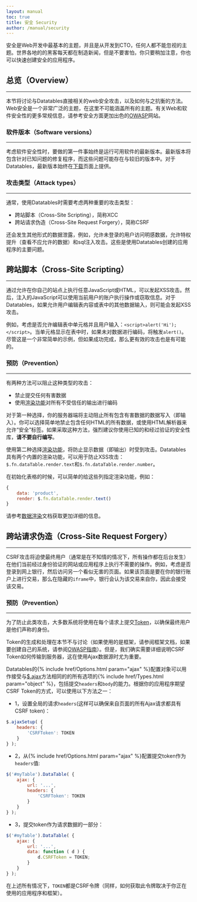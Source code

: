 ```yaml
---
layout: manual
toc: true
title: 安全 Security
author: /manual/security
---
```


安全是Web开发中最基本的主题，并且是从开发到CTO，任何人都不能忽视的主题。世界各地的的黑客每天都在制造新闻，但是不要害怕，你只要稍加注意，你也可以快速创建安全的应用程序。


## 总览（Overview）
---

本节将讨论与Datatables直接相关的web安全攻击，以及如何与之抗衡的方法。Web安全是一个非常广泛的主题，在这里不可能涵盖所有的主题。有关Web和软件安全性的更多常规信息，请参考安全方面更加出色的[OWASP][owasp]网站。



### 软件版本（Software versions）
---

考虑软件安全性时，要做的第一件事始终是运行可用软件的最新版本。最新版本将包含针对已知问题的修复程序，而这些问题可能存在与较旧的版本中。对于Datatables，最新版本始终在[下载][download]页面上提供。


### 攻击类型（Attack types）
---

通常，使用Datatables时需要考虑两种重要的攻击类型：

- 跨站脚本（Cross-Site Scripting），简称XCC
- 跨站请求伪造（Cross-Site Request Forgery），简称CSRF

还会发生其他形式的数据泄露，例如，允许未登录的用户访问明感数据，允许特权提升（查看不应允许的数据）和sql注入攻击。这些是使用Datatables创建的应用程序的主要问题。

## 跨站脚本（Cross-Site Scripting）
---

通过允许在你自己的站点上执行任意JavaScript或HTML，可以发起XSS攻击。然后，注入的JavaScript可以使用当前用户的账户执行操作或窃取信息。对于Datatables，如果允许用户编辑表内容或表中的其他数据输入，则可能会发起XSS攻击。

例如，考虑是否允许编辑表中单元格并且用户输入：`<script>alert('Hi');</script>`。当单元格显示在表中时，如果未对数据进行编码，将触发`alert()`。尽管这是一个非常简单的示例，但如果成功完成，那么更有效的攻击也是有可能的。

### 预防（Prevention）
---

有两种方法可以阻止这种类型的攻击：

- 禁止提交任何有害数据
- 使用[渲染功能][renderers]对所有不受信任的输出进行编码

对于第一种选择，你的服务器端将主动阻止所有包含有害数据的数据写入（即输入）。你可以选择简单地禁止包含任何HTML的所有数据，或使用HTML解析器来允许“安全”标签。如果采取这种方法，强烈建议你使用已知的和经过验证的安全性库，**请不要自行编写**。

使用第二种选择[渲染功能][renderers]，将防止显示数据（即输出）时受到攻击。Datatables具有两个内置的渲染功能，可以用于防止XSS攻击：`$.fn.dataTable.render.text`和`$.fn.dataTable.render.number`。

在初始化表格的时候，可以简单的给这些列指定渲染功能，例如：

```javascript
{
    data: 'product',
    render: $.fn.dataTable.render.text()
}
```
请参考[数据渲染][renderers]文档获取更加详细的信息。

## 跨站请求伪造（Cross-Site Request Forgery）
---

CSRF攻击将迫使最终用户（通常是在不知情的情况下，所有操作都在后台发生）在他们当前经过身份验证的网站或应用程序上执行不需要的操作。例如，考虑是否登录到网上银行，然后访问另一个看似无害的页面。如果该页面是要在你的银行账户上进行交易，那么在隐藏的`iframe`中，银行会认为该交易来自你，因此会接受该交易。

### 预防（Prevention）
---

为了防止此类攻击，大多数系统将使用在每个请求上提交[Token][token]，以确保最终用户是他们声称的身份。

Token的生成和处理在本节不与讨论（如果使用的是框架，请参阅框架文档，如果要创建自己的系统，请参阅[OWASP指南][owasp-csrf]）。但是，我们确实需要详细说明CSRF Token如何传输到服务器，这在使用Ajax数据源时尤为重要。

Datatables的{% include href/Options.html param="ajax" %}配置对象可以用作接受与[$.ajax][ajax]方法相同的的所有选项的{% include href/Types.html param="object" %}，包括提交`headers`和`body`的能力。根据你的应用程序期望CSRF Token的方式，可以使用以下方法之一：

- 1，设置全局的请求`headers`(这样可以确保来自页面的所有Ajax请求都具有CSRF token)：
```javascript
$.ajaxSetup( {
    headers: {
        'CSRFToken': TOKEN
    }
} );
```

- 2，从{% include href/Options.html param="ajax" %}配置提交token作为`headers`值:
```javascript
$('#myTable').DataTable( {
    ajax: {
        url: '...',
        headers: {
            'CSRFToken': TOKEN
        }
    }
} );
```

- 3，提交token作为请求数据的一部分：
```javascript
$('#myTable').DataTable( {
    ajax: {
        url: '...',
        data: function ( d ) {
            d.CSRFToken = TOKEN;
        }
    }
} );
```

在上述所有情况下，`TOKEN`都是CSRF令牌（同样，如何获取此令牌取决于你正在使用的应用程序和框架）。




[download]: https://datatables.net/download
[renderers]: {{site.baseurl}}/manual/data/renderers
[token]: https://www.owasp.org/index.php/CSRF_Prevention_Cheat_Sheet#General_Recommendation:_Synchronizer_Token_Pattern
[owasp]: https://www.owasp.org/
[owasp-csrf]: https://www.owasp.org/index.php/CSRF_Prevention_Cheat_Sheet
[ajax]: http://api.jquery.com/jquery.ajax/
